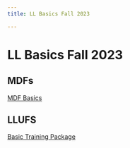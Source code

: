 ```yaml
---
title: LL Basics Fall 2023

---
```


LL Basics Fall 2023
===

MDFs
---
[MDF Basics](/mdjbT3JuRmy-TrEDcSYA_Q)

LLUFS
---
[Basic Training Package](/SWo0f6uPSi2mgnnvXRt7Nw)
